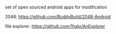 set of open sourced android apps for modification

2048:
https://github.com/BuddyBuild/2048-Android

file explorer:
https://github.com/1hakr/AnExplorer
